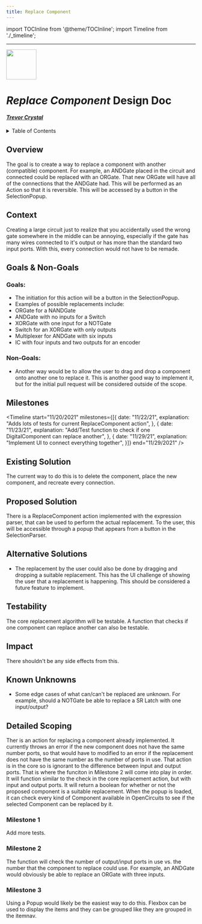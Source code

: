 ```yaml
---
title: Replace Component
---
```



import TOCInline from '@theme/TOCInline';
import Timeline from './_timeline';


---


<div style={{height: "80px", width: "100%"}}>
<img src="/img/icon.svg" width="80px" style={{float: "right"}} />
</div>


# *Replace Component* Design Doc
#### *[Trevor Crystal](https://github.com/TGCrystal)*


<details>
    <summary>
        Table of Contents
    </summary>
    <TOCInline toc={toc} />
</details>


## Overview

The goal is to create a way to replace a component with another (compatible) component. For example, an ANDGate placed in the circuit and connected could be replaced with an ORGate. That new ORGate will have all of the connections that the ANDGate had. This will be performed as an Action so that it is reversible. This will be accessed by a button in the SelectionPopup.



## Context

Creating a large circuit just to realize that you accidentally used the wrong gate somewhere in the middle can be annoying, especially if the gate has many wires connected to it's output or has more than the standard two input ports. With this, every connection would not have to be remade.



## Goals & Non-Goals

### Goals:
- The initiation for this action will be a button in the SelectionPopup.
- Examples of possible replacements include:
- ORGate for a NANDGate
- ANDGate with no inputs for a Switch
- XORGate with one input for a NOTGate
- Switch for an XORGate with only outputs
- Multiplexer for ANDGate with six inputs
- IC with four inputs and two outputs for an encoder


### Non-Goals:
- Another way would be to allow the user to drag and drop a component onto another one to replace it. This is another good way to implement it, but for the initial pull request will be considered outside of the scope.



## Milestones

<Timeline 
    start="11/20/2021" 
    milestones={[{
        date: "11/22/21",
        explanation: "Adds lots of tests for current ReplaceComponent action",
    }, {
        date: "11/23/21",
        explanation: "Add/Test function to check if one DigitalComponent can replace another",
    }, {
        date: "11/29/21",
        explanation: "Implement UI to connect everything together",
    }]} 
    end="11/29/2021" />



## Existing Solution

The current way to do this is to delete the component, place the new component, and recreate every connection.



## Proposed Solution

There is a ReplaceComponent action implemented with the expression parser, that can be used to perform the actual replacement. To the user, this will be accessible through a popup that appears from a button in the SelectionParser.



## Alternative Solutions

- The replacement by the user could also be done by dragging and dropping a suitable replacement. This has the UI challenge of showing the user that a replacement is happening. This should be considered a future feature to implement.



## Testability

The core replacement algorithm will be testable. A function that checks if one component can replace another can also be testable.



## Impact

There shouldn't be any side effects from this.



## Known Unknowns

- Some edge cases of what can/can't be replaced are unknown. For example, should a NOTGate be able to replace a SR Latch with one input/output?



## Detailed Scoping

Ther is an action for replacing a component already implemented. It currently throws an error if the new component does not have the same number ports, so that would have to modified to an error if the replacement does not have the same number as the number of ports in use. That action is in the core so is ignorant to the difference between input and output ports. That is where the funciton in Milestone 2 will come into play in order. It will function similar to the check in the core replacement action, but with input and output ports. It will return a boolean for whether or not the proposed component is a suitable replacement. When the popup is loaded, it can check every kind of Component available in OpenCircuits to see if the selected Component can be replaced by it.


### Milestone 1

Add more tests.


### Milestone 2

The function will check the number of output/input ports in use vs. the number that the component to replace could use. For example, an ANDGate would obviously be able to replace an ORGate with three inputs.


### Milestone 3

Using a Popup would likely be the easiest way to do this. Flexbox can be used to display the items and they can be grouped like they are grouped in the itemnav.
